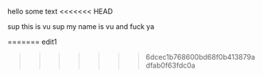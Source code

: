 hello
some text
<<<<<<< HEAD

sup this is vu
sup my name is vu and fuck ya


=======
edit1
>>>>>>> 6dcec1b768600bd68f0b413879adfab0f63fdc0a
